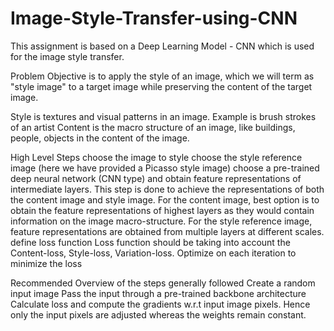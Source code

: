 # Image-Style-Transfer-using-CNN
This assignment is based on a Deep Learning Model - CNN which is used for the image style transfer.

Problem
Objective is to apply the style of an image, which we will term as "style image" to a target image while preserving the content of the target image.

Style is textures and visual patterns in an image. Example is brush strokes of an artist
Content is the macro structure of an image, like buildings, people, objects in the content of the image.

High Level Steps
choose the image to style
choose the style reference image (here we have provided a Picasso style image)
choose a pre-trained deep neural network (CNN type) and obtain feature representations of intermediate layers. This step is done to achieve the representations of both the content image and style image. For the content image, best option is to obtain the feature representations of highest layers as they would contain information on the image macro-structure. For the style reference image, feature representations are obtained from multiple layers at different scales.
define loss function
Loss function should be taking into account the Content-loss, Style-loss, Variation-loss.
Optimize on each iteration to minimize the loss

Recommended Overview of the steps generally followed
Create a random input image
Pass the input through a pre-trained backbone architecture
Calculate loss and compute the gradients w.r.t input image pixels. Hence only the input pixels are adjusted whereas the weights remain constant.
